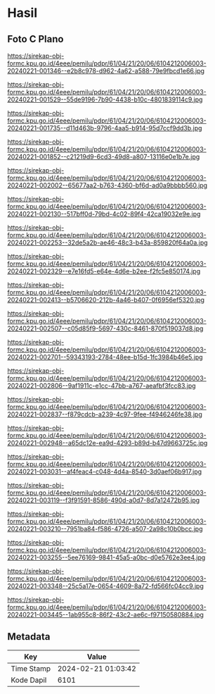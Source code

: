 # Hasil

## Foto C Plano

https://sirekap-obj-formc.kpu.go.id/4eee/pemilu/pdpr/61/04/21/20/06/6104212006003-20240221-001346--e2b8c978-d962-4a62-a588-79e9fbcd1e66.jpg

https://sirekap-obj-formc.kpu.go.id/4eee/pemilu/pdpr/61/04/21/20/06/6104212006003-20240221-001529--55de9196-7b90-4438-b10c-4801839114c9.jpg

https://sirekap-obj-formc.kpu.go.id/4eee/pemilu/pdpr/61/04/21/20/06/6104212006003-20240221-001735--d11d463b-9796-4aa5-b914-95d7ccf9dd3b.jpg

https://sirekap-obj-formc.kpu.go.id/4eee/pemilu/pdpr/61/04/21/20/06/6104212006003-20240221-001852--c21219d9-6cd3-49d8-a807-13116e0e1b7e.jpg

https://sirekap-obj-formc.kpu.go.id/4eee/pemilu/pdpr/61/04/21/20/06/6104212006003-20240221-002002--65677aa2-b763-4360-bf6d-ad0a9bbbb560.jpg

https://sirekap-obj-formc.kpu.go.id/4eee/pemilu/pdpr/61/04/21/20/06/6104212006003-20240221-002130--517bff0d-79bd-4c02-89f4-42ca19032e9e.jpg

https://sirekap-obj-formc.kpu.go.id/4eee/pemilu/pdpr/61/04/21/20/06/6104212006003-20240221-002253--32de5a2b-ae46-48c3-b43a-859820f64a0a.jpg

https://sirekap-obj-formc.kpu.go.id/4eee/pemilu/pdpr/61/04/21/20/06/6104212006003-20240221-002329--e7e16fd5-e64e-4d6e-b2ee-f2fc5e850174.jpg

https://sirekap-obj-formc.kpu.go.id/4eee/pemilu/pdpr/61/04/21/20/06/6104212006003-20240221-002413--b5706620-212b-4a46-b407-0f6956ef5320.jpg

https://sirekap-obj-formc.kpu.go.id/4eee/pemilu/pdpr/61/04/21/20/06/6104212006003-20240221-002507--c05d85f9-5697-430c-8461-870f519037d8.jpg

https://sirekap-obj-formc.kpu.go.id/4eee/pemilu/pdpr/61/04/21/20/06/6104212006003-20240221-002701--59343193-2784-48ee-b15d-1fc3984b46e5.jpg

https://sirekap-obj-formc.kpu.go.id/4eee/pemilu/pdpr/61/04/21/20/06/6104212006003-20240221-002806--9af1911c-e1cc-47bb-a767-aeafbf3fcc83.jpg

https://sirekap-obj-formc.kpu.go.id/4eee/pemilu/pdpr/61/04/21/20/06/6104212006003-20240221-002837--f879cdcb-a239-4c97-9fee-f4946246fe38.jpg

https://sirekap-obj-formc.kpu.go.id/4eee/pemilu/pdpr/61/04/21/20/06/6104212006003-20240221-002948--a65dc12e-ea9d-4293-b89d-b47d9663725c.jpg

https://sirekap-obj-formc.kpu.go.id/4eee/pemilu/pdpr/61/04/21/20/06/6104212006003-20240221-003031--af4feac4-c048-4d4a-8540-3d0aef06b917.jpg

https://sirekap-obj-formc.kpu.go.id/4eee/pemilu/pdpr/61/04/21/20/06/6104212006003-20240221-003119--f3f91591-8586-490d-a0d7-8d7a12472b95.jpg

https://sirekap-obj-formc.kpu.go.id/4eee/pemilu/pdpr/61/04/21/20/06/6104212006003-20240221-003210--7951ba84-f586-4726-a507-2a98c10b0bcc.jpg

https://sirekap-obj-formc.kpu.go.id/4eee/pemilu/pdpr/61/04/21/20/06/6104212006003-20240221-003255--5ee76169-9841-45a5-a0bc-d0e5762e3ee4.jpg

https://sirekap-obj-formc.kpu.go.id/4eee/pemilu/pdpr/61/04/21/20/06/6104212006003-20240221-003348--25c5a17e-0654-4609-8a72-fd566fc04cc9.jpg

https://sirekap-obj-formc.kpu.go.id/4eee/pemilu/pdpr/61/04/21/20/06/6104212006003-20240221-003445--1ab955c8-86f2-43c2-ae6c-f97150580884.jpg


## Metadata

| Key        | Value               |
| ---------- | ------------------- |
| Time Stamp | 2024-02-21 01:03:42 |
| Kode Dapil | 6101                |



